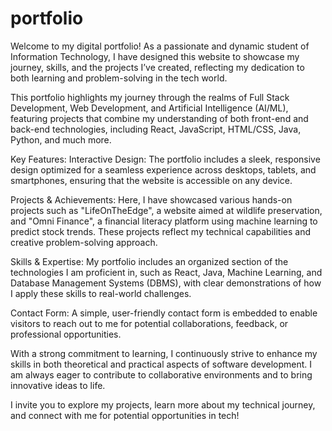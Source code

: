 # portfolio
Welcome to my digital portfolio! As a passionate and dynamic student of Information Technology, I have designed this website to showcase my journey, skills, and the projects I’ve created, reflecting my dedication to both learning and problem-solving in the tech world.

This portfolio highlights my journey through the realms of Full Stack Development, Web Development, and Artificial Intelligence (AI/ML), featuring projects that combine my understanding of both front-end and back-end technologies, including React, JavaScript, HTML/CSS, Java, Python, and much more.

Key Features:
Interactive Design: The portfolio includes a sleek, responsive design optimized for a seamless experience across desktops, tablets, and smartphones, ensuring that the website is accessible on any device.

Projects & Achievements: Here, I have showcased various hands-on projects such as "LifeOnTheEdge", a website aimed at wildlife preservation, and "Omni Finance", a financial literacy platform using machine learning to predict stock trends. These projects reflect my technical capabilities and creative problem-solving approach.

Skills & Expertise: My portfolio includes an organized section of the technologies I am proficient in, such as React, Java, Machine Learning, and Database Management Systems (DBMS), with clear demonstrations of how I apply these skills to real-world challenges.

Contact Form: A simple, user-friendly contact form is embedded to enable visitors to reach out to me for potential collaborations, feedback, or professional opportunities.

With a strong commitment to learning, I continuously strive to enhance my skills in both theoretical and practical aspects of software development. I am always eager to contribute to collaborative environments and to bring innovative ideas to life.

I invite you to explore my projects, learn more about my technical journey, and connect with me for potential opportunities in tech!
